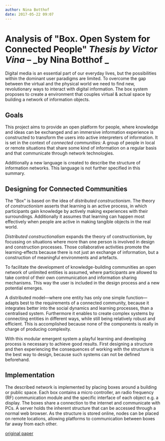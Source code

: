 ```yaml
---
author: Nina Botthof
date: 2017-05-22 09:07
---
```


# Analysis of "Box. Open System for Connected People" _Thesis by Victor Vina_ – _by Nina Botthof _

Digital media is an essential part of our everyday lives, but the possibilities within the dominant user paradigms are limited. To overcome the gap between the virtual and the physical world we need to find new, revolutionary ways to interact with digital information. The box system proposes to create a environment that couples virtual & actual space by building a network of information objects.  

## Goals

This project aims to provide an open platform for people, where knowledge and ideas can be exchanged and an immersive information experience is constructed to transform the users into active interpreters of information. It is set in the context of *connected communities:* A group of people in local or remote situations that share some kind of information on a regular basis and that communicate through network technologies.  

Additionally a new language is created to describe the structure of information networks. This language is not further specified in this summary.  

## Designing for Connected Communities

The "Box" is based on the idea of *distributed constructionism*. The theory of *constructionism* asserts that learning is an active process, in which participants gain knowledge by actively making experiences with their surroundings. Additionally it assumes that learning can happen most effectively when people are active in making tangible objects in the real world.  

*Distributed constructionalism* expands the theory of constructionism, by focussing on situations where more than one person is involved in design and construction processes. Those collaborative activities promote the learning-effects because there is not just an exchange of information, but a construction of meaningful environments and artefacts.  

To facilitate the development of knowledge-building communities an open network of unlimited entities is assumed, where participants are allowed to take control of their own communication and information sharing mechanisms. This way the user is included in the design process and a new potential emerges.  

A distributed model—where one entity has only one simple function—adapts best to the requirements of a connected community, because it integrates better into the social dynamics and learning processes, than a centralised system. Furthermore it enables to create complex systems by connecting entities in different ways, while still being relatively robust and efficient. This is accomplished because none of the components is really in charge of producing complexity.  

With this modular emergent system a playful learning and developing process is necessary to achieve good results. First designing a structure and then experiencing the consequences of working with the structure is the best way to design, because such systems can not be defined beforehand.  

## Implementation

The described network is implemented by placing boxes around a building or public space. Each box contains a micro controller, an radio frequency (RF) communication module and the specific interface of each object e.g. a display. The boxes share a connection to the internet and communicate with PCs. A server holds the inherent structure that can be accessed through a normal web browser. As the structure is stored online, nodes can be placed on remote locations, allowing platforms to communication between boxes far away from each other.



[original paper](http://projectsfinal.interactionivrea.org/2001-2002/Summer%20Research%202001/presentations/report/box/box_thesis.pdf)